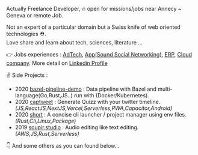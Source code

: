 Actually Freelance Developer, 🔥 open for missions/jobs near Annecy ~ Geneva or remote Job.

Not an expert of a particular domain but a Swiss knife of web oriented technologies ⛑️. <br />
Love share and learn about tech, sciences, literature ...

👉 Jobs experiences : [AdTech](https://www.sublime.xyz/en), [App(Sound Social Networking)](https://thms.works/work/sounds-app), [ERP](http://www.imagina-international.com/), [Cloud company](https://www.apalia.net/).
More detail on [Linkedin Profile](https://www.linkedin.com/in/vincentherlemont/)

✌️ Side Projects : 

 - 2020 [bazel-pipeline-demo](https://github.com/vincent-herlemont/bazel-pipeline-demo) : Data pipeline with Bazel and multi-language(Go,Rust,JS..) run with (Docker/Kubernetes).
 - 2020 [captweet](https://github.com/vincent-herlemont/captweet) : Generate Quizz with your twitter timeline. _(JS,ReactJS,NextJS,Vercel,Serverless,PWA,Capacitor,Android)_
 - 2020 [short](https://github.com/vincent-herlemont/short) : A concise cli launcher / project manager using env files. _(Rust,Cli,Linux,Package)_
 - 2019 [soupir.studio](https://github.com/vincent-herlemont/soupir.studio-post-mortem) : Audio editing like text editing. _(AWS,JS,Rust,Serverless)_

👇 And some others as you can found below... 
